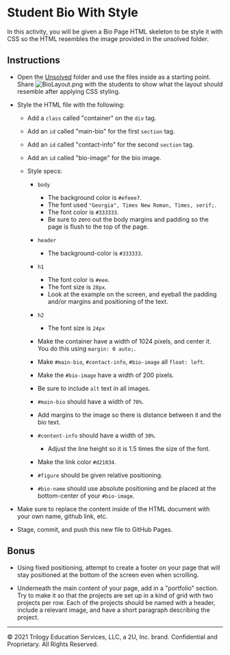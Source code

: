 # Student Bio With Style

In this activity, you will be given a Bio Page HTML skeleton to be style it with CSS so the HTML resembles the image provided in the unsolved folder.

## Instructions

* Open the [Unsolved](Unsolved) folder and use the files inside as a starting point. Share ![BioLayout.png](Images/BioLayout.png) with the students to show what the layout should resemble after applying CSS styling.

* Style the HTML file with the following:

  * Add a `class` called "container" on the `div` tag.
  * Add an `id` called "main-bio" for the first `section` tag.
  * Add an `id` called "contact-info" for the second `section` tag.
  * Add an `id` called "bio-image" for the bio image.

  * Style specs:

    * `body`

      * The background color is `#efeee7`.
      * The font used `"Georgia", Times New Roman, Times, serif;`.
      * The font color is `#333333`.
      * Be sure to zero out the body margins and padding so the page is flush to the top of the page.
      
    * `header`
      * The background-color is `#333333`.

    * `h1`
      * The font color is `#eee`.
      * The font size is `28px`.
      * Look at the example on the screen, and eyeball the padding and/or margins and positioning of the text.

    * `h2`
      * The font size is `24px`

    * Make the container have a width of 1024 pixels, and center it. You do this using `margin: 0 auto;`.

    * Make `#main-bio`, `#contact-info`, `#bio-image` all `float: left`.
    * Make the `#bio-image` have a width of 200 pixels.
    * Be sure to include `alt` text in all images.
    * `#main-bio` should have a width of `70%`.
    * Add margins to the image so there is distance between it and the bio text.
    * `#content-info` should have a width of `30%`.
      * Adjust the line height so it is 1.5 times the size of the font.

    * Make the link color `#d21034`.
    * `#figure` should be given relative positioning.
    * `#bio-name` should use absolute positioning and be placed at the bottom-center of your `#bio-image`.

* Make sure to replace the content inside of the HTML document with your own name, github link, etc.

* Stage, commit, and push this new file to GitHub Pages.

## Bonus

* Using fixed positioning, attempt to create a footer on your page that will stay positioned at the bottom of the screen even when scrolling.

* Underneath the main content of your page, add in a "portfolio" section. Try to make it so that the projects are set up in a kind of grid with two projects per row. Each of the projects should be named with a header, include a relevant image, and have a short paragraph describing the project.

---

© 2021 Trilogy Education Services, LLC, a 2U, Inc. brand. Confidential and Proprietary. All Rights Reserved.

